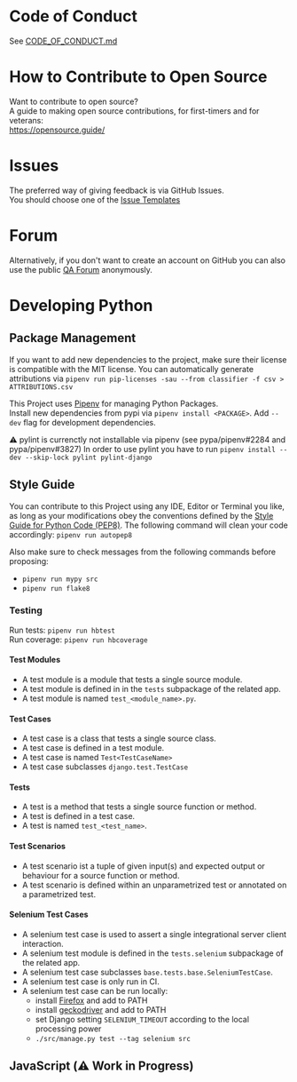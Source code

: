 #  Code of Conduct
See [CODE_OF_CONDUCT.md](CODE_OF_CONDUCT.md)

# How to Contribute to Open Source
Want to contribute to open source?<br/>
A guide to making open source contributions, for first-timers and for veterans:<br/>
https://opensource.guide/

# Issues
The preferred way of giving feedback is via GitHub Issues.<br/>
You should choose one of the [Issue Templates](https://github.com/djbrown/hbscorez/issues/new/choose)

# Forum
Alternatively, if you don't want to create an account on GitHub you can also use the public [QA Forum](https://redmine.djbrown.de/projects/hbscorez/boards) anonymously.

# Developing Python

## Package Management
If you want to add new dependencies to the project, make sure their license is compatible with the MIT license.
You can automatically generate attributions via `pipenv run pip-licenses -sau --from classifier -f csv > ATTRIBUTIONS.csv`

This Project uses [Pipenv](https://github.com/pypa/pipenv/) for managing Python Packages.<br/>
Install new dependencies from pypi via `pipenv install <PACKAGE>`.
Add `--dev` flag for development dependencies.

:warning: pylint is currenctly not installable via pipenv (see pypa/pipenv#2284 and pypa/pipenv#3827)
In order to use pylint you have to run `pipenv install --dev --skip-lock pylint pylint-django`

## Style Guide
You can contribute to this Project using any IDE, Editor or Terminal you like, as long as your modifications obey the conventions defined by the [Style Guide for Python Code (PEP8)](https://www.python.org/dev/peps/pep-0008/).
The following command will clean your code accordingly: `pipenv run autopep8`

Also make sure to check messages from the following commands before proposing:
* `pipenv run mypy src`
* `pipenv run flake8`

### Testing
Run tests: `pipenv run hbtest`<br/>
Run coverage: `pipenv run hbcoverage`

#### Test Modules
* A test module is a module that tests a single source module.
* A test module is defined in in the `tests` subpackage of the related app.
* A test module is named `test_<module_name>.py`.

#### Test Cases
* A test case is a class that tests a single source class.
* A test case is defined in a test module.
* A test case is named `Test<TestCaseName>`
* A test case subclasses `django.test.TestCase`

#### Tests
* A test is a method that tests a single source function or method.
* A test is defined in a test case.
* A test is named `test_<test_name>`.

#### Test Scenarios
* A test scenario ist a tuple of given input(s) and expected output or behaviour for a source function or method.
* A test scenario is defined within an unparametrized test or annotated on a parametrized test.

#### Selenium Test Cases
* A selenium test case is used to assert a single integrational server client interaction.
* A selenium test module is defined in the `tests.selenium` subpackage of the related app.
* A selenium test case subclasses `base.tests.base.SeleniumTestCase`.
* A selenium test case is only run in CI.
* A selenium test case can be run locally:
  * install [Firefox](https://www.mozilla.org/firefox/) and add to PATH
  * install [geckodriver](https://github.com/mozilla/geckodriver) and add to PATH
  * set Django setting `SELENIUM_TIMEOUT` according to the local processing power
  * `./src/manage.py test --tag selenium src`

## JavaScript (:warning: Work in Progress)
<!-- TODO -->
